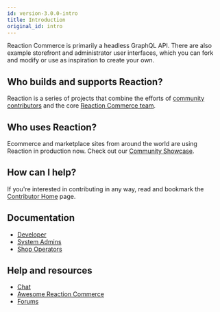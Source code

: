 ```yaml
---
id: version-3.0.0-intro
title: Introduction
original_id: intro
---
```


Reaction Commerce is primarily a headless GraphQL API. There are also example storefront and administrator user interfaces, which you can fork and modify or use as inspiration to create your own.

## Who builds and supports Reaction?

Reaction is a series of projects that combine the efforts of [community contributors](https://github.com/reactioncommerce/reaction/graphs/contributors) and the core [Reaction Commerce team](https://github.com/orgs/reactioncommerce/people).

## Who uses Reaction?

Ecommerce and marketplace sites from around the world are using Reaction in production now. Check out our [Community Showcase](community-showcase).

## How can I help?

If you're interested in contributing in any way, read and bookmark the [Contributor Home](./contributing-to-reaction) page.

## Documentation

- [Developer](getting-started-developing-with-reaction)
- [System Admins](deploying)
- [Shop Operators](dashboard)

## Help and resources

- <a href="http://gitter.im/reactioncommerce/" target="_blank">Chat</a>
- <a href="https://github.com/iamchathu/awesome-reactioncommerce" target="_blank">Awesome Reaction Commerce</a>
- <a href="https://forums.reactioncommerce.com/" target="_blank">Forums</a>
